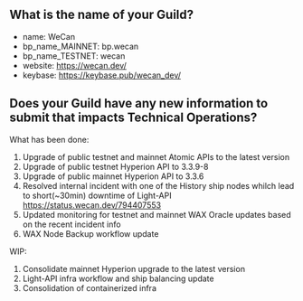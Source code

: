 ## What is the name of your Guild?

* name: WeCan
* bp_name_MAINNET: bp.wecan
* bp_name_TESTNET: wecan
* website: https://wecan.dev/
* keybase: https://keybase.pub/wecan_dev/

## Does your Guild have any new information to submit that impacts Technical Operations?

What has been done:

1. Upgrade of public testnet and mainnet Atomic APIs to the latest version
2. Upgrade of public testnet Hyperion API to 3.3.9-8
3. Upgrade of public mainnet Hyperion API to 3.3.6
4. Resolved internal incident with one of the History ship nodes whilch lead to short(~30min) downtime of Light-API https://status.wecan.dev/794407553
5. Updated monitoring for testnet and mainnet WAX Oracle updates based on the recent incident info
6. WAX Node Backup workflow update

WIP:

1. Consolidate mainnet Hyperion upgrade to the latest version
2. Light-API infra workflow and ship balancing update
3. Consolidation of containerized infra
